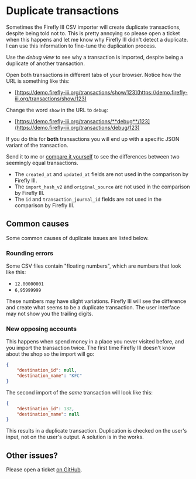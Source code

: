 # Duplicate transactions

Sometimes the Firefly III CSV importer will create duplicate transactions, despite being told not to. This is pretty annoying so please open a ticket when this happens and let me know why Firefly III didn't detect a duplicate. I can use this information to fine-tune the duplication process.

Use the *debug view* to see why a transaction is imported, despite being a duplicate of another transaction.

Open both transactions in different tabs of your browser. Notice how the URL is something like this:

* [https://demo.firefly-iii.org/transactions/show/123](https://demo.firefly-iii.org/transactions/show/123)

Change the word `show` in the URL to `debug`:

* [https://demo.firefly-iii.org/transactions/**debug**/123](https://demo.firefly-iii.org/transactions/debug/123)

If you do this for **both** transactions you will end up with a specific JSON variant of the transaction.

Send it to me or [compare it yourself](https://jsoncompare.org/) to see the differences between two seemingly equal transactions.

- The `created_at` and `updated_at` fields are not used in the comparison by Firefly III.
- The `import_hash_v2` and `original_source` are not used in the comparison by Firefly III.
- The `id` and `transaction_journal_id` fields are not used in the comparison by Firefly III.

## Common causes

Some common causes of duplicate issues are listed below.

### Rounding errors

Some CSV files contain "floating numbers", which are numbers that look like this:

- `12.00000001`
- `6,95999999`

These numbers may have slight variations. Firefly III will see the difference and create what seems to be a duplicate transaction. The user interface may not show you the trailing digits.

### New opposing accounts

This happens when spend money in a place you never visited before, and you import the transaction twice. The first time Firefly III doesn't know about the shop so the import will go:

```json
{
    "destination_id": null,
    "destination_name": "KFC"
}
```

The second import of the *same* transaction will look like this:

```json
{
    "destination_id": 132,
    "destination_name": null
}
```

This results in a duplicate transaction. Duplication is checked on the user's input, not on the user's output. A solution is in the works.

## Other issues?

Please open a ticket [on GitHub](https://github.com/firefly-iii/firefly-iii/).
